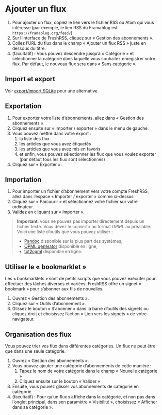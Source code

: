 # Ajouter un flux

 1. Pour ajouter un flux, copiez le lien vers le fichier RSS ou Atom qui vous intéresse (par exemple, le lien RSS du Framablog est `https://framablog.org/feed/`).
 2. Sur l’interface de FreshRSS, cliquez sur « Gestion des abonnements ».
 3. Collez l’URL du flux dans le champ « Ajouter un flux RSS » juste en dessous du titre.
 4. (facultatif) : Vous pouvez descendre jusqu’à « Catégorie » et sélectionner la catégorie dans laquelle vous souhaitez enregistrer votre flux. Par défaut, le nouveau flux sera dans « Sans catégorie ».

## Import et export

Voir [export/import SQLite]( https://github.com/FreshRSS/FreshRSS/tree/edge/cli) pour une alternative.

## Exportation

 1. Pour exporter votre liste d’abonnements, allez dans « Gestion des abonnements ».
 2. Cliquez ensuite sur « Importer / exporter » dans le menu de gauche.
 3. Vous pouvez mettre dans votre export :
    1. la liste des flux
    2. les articles que vous avez étiquetés
    3. les articles que vous avez mis en favoris
    4. et enfin, vous pouvez sélectionner les flux que vous voulez exporter (par défaut tous les flux sont sélectionnés)
 4. Cliquez sur « Exporter ».

## Importation

  1. Pour importer un fichier d’abonnement vers votre compte FreshRSS, allez dans l’espace « Importer / exporter » comme ci-dessus
  2. Cliquez sur « Parcourir » et sélectionnez votre fichier sur votre ordinateur.
  3. Validez en cliquant sur « Importer ».

> **Important**: vous ne pouvez pas importer directement depuis un fichier texte.
> Vous devez le convertir au format _OPML_ au préalable.
> Voici une liste d’outils que vous pouvez utiliser :
>
> - [Pandoc](https://pandoc.org/) disponible sur la plus part des systèmes,
> - [OPML generator](https://opml-gen.ovh/) disponible en ligne,
> - [txt2opml](https://alterfiles.com/convert/txt/opml) disponible en ligne.

## Utiliser le « bookmarklet »

Les « bookmarklets » sont de petits scripts que vous pouvez exécuter pour effectuer des tâches diverses et variées. FreshRSS offre un signet « bookmark » pour s’abonner aux fils de nouvelles.

 1. Ouvrez « Gestion des abonnements ».
 2. Cliquez sur « Outils d’abonnement ».
 3. Glissez le bouton « S’abonner » dans la barre d’outils des signets ou
    cliquez droit et choisissez l’action « Lien vers les signets » de votre navigateur.

## Organisation des flux

Vous pouvez trier vos flux dans différentes catégories. Un flux ne peut être que dans une seule catégorie.

 1. Ouvrez « Gestion des abonnements ».
 2. Vous pouvez ajouter une catégorie d’abonnements de cette manière :
    1. Tapez le nom de votre catégorie dans le champ « Nouvelle catégorie »
    2. Cliquez ensuite sur le bouton « Valider »
 3. Ensuite, vous pouvez glisser vos abonnements de catégorie en catégorie
 4. (facultatif) : Pour qu’un flux s’affiche dans la catégorie, et non pas dans l’onglet principal, dans son paramètre « Visibilité », choisissez « Afficher dans sa catégorie ».

